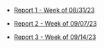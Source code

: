 
- [Report 1 - Week of 08/31/23](https://github.com/Berkeley-MDes/tdf-fa23-yanishi1221/blob/main/weekly-reports/2023_08_31.md#report-1---week-of-08312023)

- [Report 2 - Week of 09/07/23](https://github.com/Berkeley-MDes/tdf-fa23-yanishi1221/blob/743a42c8a71fa2469a5f871f7a358534bf3b40ad/weekly-reports/2023_09_07.md)

- [Report 3 - Week of 09/14/23](https://github.com/Berkeley-MDes/tdf-fa23-yanishi1221/blob/main/weekly-reports/2023-09-14.md#report-3---week-of-09142023)
